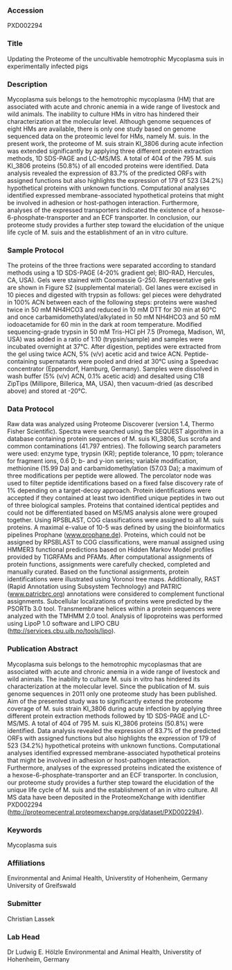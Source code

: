### Accession
PXD002294

### Title
Updating the Proteome of the uncultivable hemotrophic Mycoplasma suis in experimentally infected pigs

### Description
Mycoplasma suis belongs to the hemotrophic mycoplasma (HM) that are associated with acute and chronic anemia in a wide range of livestock and wild animals. The inability to culture HMs in vitro has hindered their characterization at the molecular level. Although genome sequences of eight HMs are available, there is only one study based on genome sequenced data on the proteomic level for HMs, namely M. suis. In the present work, the proteome of M. suis strain KI_3806 during acute infection was extended significantly by applying three different protein extraction methods, 1D SDS-PAGE and LC-MS/MS. A total of 404 of the 795 M. suis KI_3806 proteins (50.8%) of all encoded proteins were identified. Data analysis revealed the expression of 83.7% of the predicted ORFs with assigned functions but also highlights the expression of 179 of 523 (34.2%) hypothetical proteins with unknown functions. Computational analyses identified expressed membrane-associated hypothetical proteins that might be involved in adhesion or host-pathogen interaction. Furthermore, analyses of the expressed transporters indicated the existence of a hexose-6-phosphate-transporter and an ECF transporter. In conclusion, our proteome study provides a further step toward the elucidation of the unique life cycle of M. suis and the establishment of an in vitro culture.

### Sample Protocol
The proteins of the three fractions were separated according to standard methods using a 1D SDS-PAGE (4-20% gradient gel; BIO-RAD, Hercules, CA, USA). Gels were stained with Coomassie G-250. Representative gels are shown in Figure S2 (supplemental material). Gel lanes were excised in 10 pieces and digested with trypsin as follows: gel pieces were dehydrated in 100% ACN between each of the following steps: proteins were washed twice in 50 mM NH4HCO3 and reduced in 10 mM DTT for 30 min at 60°C and once carbamidomethylated/alkylated in 50 mM NH4HCO3 and 50 mM iodoacetamide for 60 min in the dark at room temperature. Modified sequencing-grade trypsin in 50 mM Tris-HCl pH 7.5 (Promega, Madison, WI, USA) was added in a ratio of 1:10 (trypsin/sample) and samples were incubated overnight at 37°C.  After digestion, peptides were extracted from the gel using twice ACN, 5% (v/v) acetic acid and twice ACN. Peptide-containing supernatants were pooled and dried at 30°C using a Speedvac concentrator (Eppendorf, Hamburg, Germany). Samples were dissolved in wash buffer (5% (v/v) ACN, 0.1% acetic acid) and desalted using C18 ZipTips (Millipore, Billerica, MA, USA), then vacuum-dried (as described above) and stored at -20°C.

### Data Protocol
Raw data was analyzed using Proteome Discoverer (version 1.4, Thermo Fisher Scientific). Spectra were searched using the SEQUEST algorithm in a database containing protein sequences of M. suis KI_3806, Sus scrofa and common contaminations (41.797 entries). The following search parameters were used: enzyme type, trypsin (KR); peptide tolerance, 10 ppm; tolerance for fragment ions, 0.6 D; b- and y-ion series; variable modification, methionine (15.99 Da) and carbamidomethylation (57.03 Da); a maximum of three modifications per peptide were allowed. The percolator node was used to filter peptide identifications based on a fixed false discovery rate of 1% depending on a target-decoy approach. Protein identifications were accepted if they contained at least two identified unique peptides in two out of three biological samples. Proteins that contained identical peptides and could not be differentiated based on MS/MS analysis alone were grouped together.  Using RPSBLAST, COG classifications were assigned to all M. suis proteins. A maximal e-value of 10-5 was defined by using the bioinformatics pipelines Prophane (www.prophane.de). Proteins, which could not be assigned by RPSBLAST to COG classifications, were manual assigned using HMMER3 functional predictions based on Hidden Markov Model profiles provided by TIGRFAMs and PFAMs. After computational assignments of protein functions, assignments were carefully checked, completed and manually curated. Based on the functional assignments, protein identifications were illustrated using Voronoi tree maps. Additionally, RAST (Rapid Annotation using Subsystem Technology) and PATRIC (www.patricbrc.org) annotations were considered to complement functional assignments. Subcellular localizations of proteins were predicted by the PSORTb 3.0 tool. Transmembrane helices within a protein sequences were analyzed with the TMHMM 2.0 tool. Analysis of lipoproteins was performed using LipoP 1.0 software and LIPO CBU (http://services.cbu.uib.no/tools/lipo).

### Publication Abstract
Mycoplasma suis belongs to the hemotrophic mycoplasmas that are associated with acute and chronic anemia in a wide range of livestock and wild animals. The inability to culture M. suis in vitro has hindered its characterization at the molecular level. Since the publication of M. suis genome sequences in 2011 only one proteome study has been published. Aim of the presented study was to significantly extend the proteome coverage of M. suis strain KI_3806 during acute infection by applying three different protein extraction methods followed by 1D SDS-PAGE and LC-MS/MS. A total of 404 of 795 M. suis KI_3806 proteins (50.8%) were identified. Data analysis revealed the expression of 83.7% of the predicted ORFs with assigned functions but also highlights the expression of 179 of 523 (34.2%) hypothetical proteins with unknown functions. Computational analyses identified expressed membrane-associated hypothetical proteins that might be involved in adhesion or host-pathogen interaction. Furthermore, analyses of the expressed proteins indicated the existence of a hexose-6-phosphate-transporter and an ECF transporter. In conclusion, our proteome study provides a further step toward the elucidation of the unique life cycle of M. suis and the establishment of an in vitro culture. All MS data have been deposited in the ProteomeXchange with identifier PXD002294 (http://proteomecentral.proteomexchange.org/dataset/PXD002294).

### Keywords
Mycoplasma suis

### Affiliations
Environmental and Animal Health, Universtity of Hohenheim, Germany
University of Greifswald

### Submitter
Christian Lassek

### Lab Head
Dr Ludwig E. Hölzle
Environmental and Animal Health, Universtity of Hohenheim, Germany


